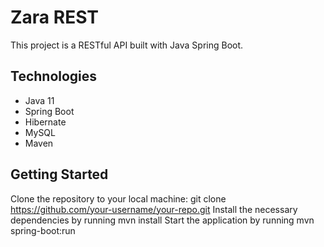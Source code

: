 # Zara REST
This project is a RESTful API built with Java Spring Boot.

## Technologies

- Java 11
- Spring Boot
- Hibernate
- MySQL
- Maven

## Getting Started
Clone the repository to your local machine: git clone https://github.com/your-username/your-repo.git
Install the necessary dependencies by running mvn install
Start the application by running mvn spring-boot:run

